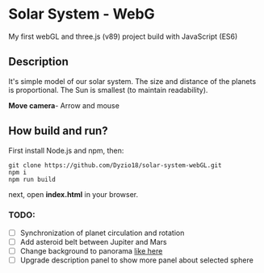 # Solar System - WebG

My first webGL and three.js (v89) project build with JavaScript (ES6)

## Description
It's simple model of our solar system. The size and distance of the planets is proportional. 
The Sun is smallest (to maintain readability).

**Move camera**- 
Arrow and mouse

## How build and run?
First install Node.js and npm, then: 
```
git clone https://github.com/Dyzio18/solar-system-webGL.git
npm i
npm run build
```
next, open **index.html** in your browser. 



### TODO:
- [ ] Synchronization of planet circulation and rotation
- [ ] Add asteroid belt between Jupiter and Mars
- [ ] Change background to panorama [like here](https://threejs.org/examples/#webgl_panorama_cube)
- [ ] Upgrade description panel to show more panel about selected sphere
